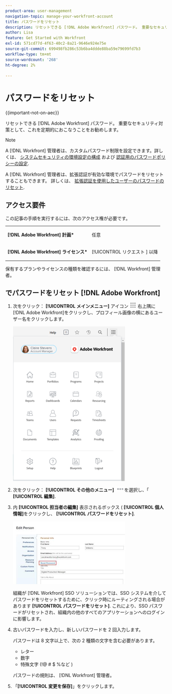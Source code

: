 ```yaml
---
product-area: user-management
navigation-topic: manage-your-workfront-account
title: パスワードをリセット
description: リセットできる [!DNL Adobe Workfront] パスワード。 重要なセキュリティ対策として、これを定期的におこなうことをお勧めします。
author: Lisa
feature: Get Started with Workfront
exl-id: 571cd77d-4f63-40c2-8a21-9646e924e75e
source-git-commit: 699498fb286c53b6ba4ddde88ba59e79699fd7b3
workflow-type: tm+mt
source-wordcount: '268'
ht-degree: 2%

---
```


# パスワードをリセット

{{important-not-on-aec}}

リセットできる [!DNL Adobe Workfront] パスワード。 重要なセキュリティ対策として、これを定期的におこなうことをお勧めします。

>[!NOTE]
>
>A [!DNL Workfront] 管理者は、カスタムパスワード制限を設定できます。詳しくは、 [システムセキュリティの環境設定の構成](../../../administration-and-setup/manage-workfront/security/configure-security-preferences.md) および [認証用のパスワードポリシーの設定](../../../administration-and-setup/manage-workfront/security/configure-password-policies-authentication.md).
>
>A [!DNL Workfront] 管理者は、拡張認証が有効な環境でパスワードをリセットすることもできます。 詳しくは、 [拡張認証を使用したユーザーのパスワードのリセット](../../../workfront-basics/manage-your-account-and-profile/managing-your-workfront-account/reset-user-password-eauth.md).

## アクセス要件

この記事の手順を実行するには、次のアクセス権が必要です。

<table style="table-layout:auto"> 
 <col> 
 </col> 
 <col> 
 </col> 
 <tbody> 
  <tr> 
   <td role="rowheader"><strong>[!DNL Adobe Workfront] 計画*</strong></td> 
   <td> <p>任意</p> </td> 
  </tr> 
  <tr> 
   <td role="rowheader"><strong>[!DNL Adobe Workfront] ライセンス*</strong></td> 
   <td> <p>[!UICONTROL リクエスト ] 以降</p> </td> 
  </tr> 
 </tbody> 
</table>

保有するプランやライセンスの種類を確認するには、 [!DNL Workfront] 管理者。

## でパスワードをリセット [!DNL Adobe Workfront]

1. 次をクリック： **[!UICONTROL メインメニュー]** アイコン ![](assets/main-menu-icon.png) 右上隅に [!DNL Adobe Workfront]をクリックし、プロフィール画像の横にあるユーザー名をクリックします。

   ![メインメニューを開き、ユーザー名を選択します。](assets/main-menu-options-350x481.png)

1. 次をクリック： **[!UICONTROL その他のメニュー]** ![](assets/more-icon.png)を選択し、「 **[!UICONTROL 編集]**.

1. 内 **[!UICONTROL 担当者の編集]** 表示されるボックス ( **[!UICONTROL 個人情報]**&#x200B;をクリックし、 **[!UICONTROL パスワードをリセット]**.

   ![](assets/edit-person-box-350x196.jpg)

   組織が [!DNL Workfront] SSO ソリューションでは、SSO システムを介してパスワードをリセットするために、クリック時にルーティングされる場合があります **[!UICONTROL パスワードをリセット]**. これにより、SSO パスワードがリセットされ、組織内の他のすべてのアプリケーションへのログインに影響します。

1. 古いパスワードを入力し、新しいパスワードを 2 回入力します。

   パスワードは 8 文字以上で、次の 2 種類の文字を含む必要があります。

   * レター
   * 数字
   * 特殊文字 (!@ # $ %など )

   パスワードの規則は、 [!DNL Workfront] 管理者。

1. 「**[!UICONTROL 変更を保存]**」をクリックします。
